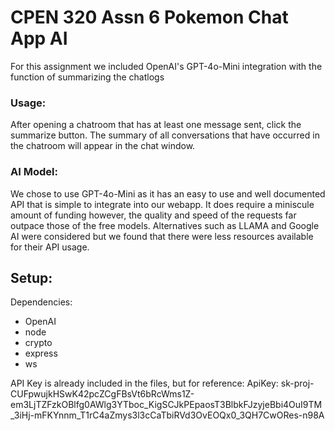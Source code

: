 
# CPEN 320 Assn 6 Pokemon Chat App AI 

For this assignment we included OpenAI's GPT-4o-Mini integration with the function of summarizing the chatlogs

### Usage:
After opening a chatroom that has at least one message sent, click the summarize button. The summary of all conversations that have occurred in the chatroom will appear in the chat window.

### AI Model:
We chose to use GPT-4o-Mini as it has an easy to use and well documented API that is simple to integrate into our webapp. It does require a miniscule amount of funding however, the quality and speed of the requests far outpace those of the free models. Alternatives such as LLAMA and Google AI were considered but we found that there were less resources available for their API usage.

## Setup:
Dependencies:
* OpenAI
* node
* crypto
* express
* ws

API Key is already included in the files, but for reference:
ApiKey: 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
